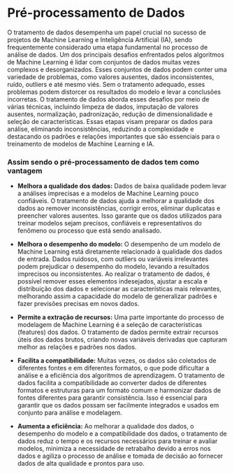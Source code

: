 # Pré-processamento de Dados


O tratamento de dados desempenha um papel crucial no sucesso de projetos de Machine Learning e Inteligência Artificial (IA), sendo frequentemente considerado uma etapa fundamental no processo de análise de dados. 
Um dos principais desafios enfrentados pelos algoritmos de Machine Learning é lidar com conjuntos de dados muitas vezes complexos e desorganizados. Esses conjuntos de dados podem conter uma variedade de problemas, como valores ausentes, dados inconsistentes, ruído, outliers e até mesmo viés. Sem o tratamento adequado, esses problemas podem distorcer os resultados do modelo e levar a conclusões incorretas.
O tratamento de dados aborda esses desafios por meio de várias técnicas, incluindo limpeza de dados, imputação de valores ausentes, normalização, padronização, redução de dimensionalidade e seleção de características. Essas etapas visam preparar os dados para análise, eliminando inconsistências, reduzindo a complexidade e destacando os padrões e relações importantes que são essenciais para o treinamento de modelos de Machine Learning e IA.

### Assim sendo o pré-processamento de dados tem como vantagem

* **Melhora a qualidade dos dados:** Dados de baixa qualidade podem levar a análises imprecisas e a modelos de Machine Learning pouco confiáveis. O tratamento de dados ajuda a melhorar a qualidade dos dados ao remover inconsistências, corrigir erros, eliminar duplicatas e preencher valores ausentes. Isso garante que os dados utilizados para treinar modelos sejam precisos, confiáveis e representativos do fenômeno ou processo que está sendo analisado.

* **Melhora o desempenho do modelo:** O desempenho de um modelo de Machine Learning está diretamente relacionado à qualidade dos dados de entrada. Dados ruidosos, com outliers ou variáveis irrelevantes podem prejudicar o desempenho do modelo, levando a resultados imprecisos ou inconsistentes. Ao realizar o tratamento de dados, é possível remover esses elementos indesejados, ajustar a escala e distribuição dos dados e selecionar as características mais relevantes, melhorando assim a capacidade do modelo de generalizar padrões e fazer previsões precisas em novos dados.

* **Permite a extração de recursos:** Uma parte importante do processo de modelagem de Machine Learning é a seleção de características (features) dos dados. O tratamento de dados permite extrair recursos úteis dos dados brutos, criando novas variáveis derivadas que capturam melhor as relações e padrões nos dados. 

* **Facilita a compatibilidade:** Muitas vezes, os dados são coletados de diferentes fontes e em diferentes formatos, o que pode dificultar a análise e a eficiência dos algoritmos de aprendizagem. O tratamento de dados facilita a compatibilidade ao converter dados de diferentes formatos e estruturas para um formato comum e harmonizar dados de fontes diferentes para garantir consistência. Isso é essencial para garantir que os dados possam ser facilmente integrados e usados em conjunto para análise e modelagem.

* **Aumenta a eficiência:** Ao melhorar a qualidade dos dados, o desempenho do modelo e a compatibilidade dos dados, o tratamento de dados reduz o tempo e os recursos necessários para treinar e avaliar modelos, minimiza a necessidade de retrabalho devido a erros nos dados e agiliza o processo de análise e tomada de decisão ao fornecer dados de alta qualidade e prontos para uso.
